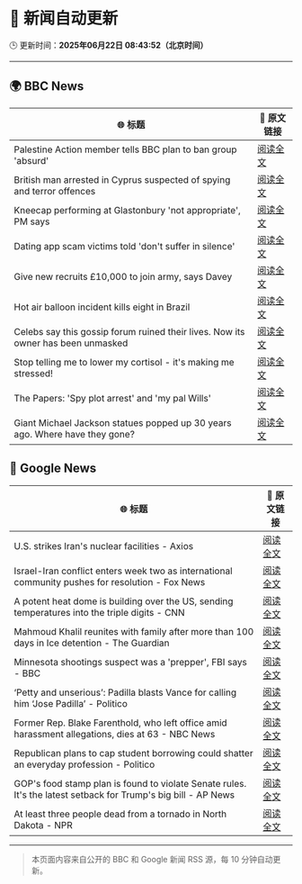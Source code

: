 # 🧠 新闻自动更新

🕒 更新时间：**2025年06月22日 08:43:52（北京时间）**

---

## 🌍 BBC News

| 🌐 标题 | 🔗 原文链接 |
|--------|-------------|
| Palestine Action member tells BBC plan to ban group 'absurd' | [阅读全文](https://www.bbc.com/news/articles/cq6m24v7910o) |
| British man arrested in Cyprus suspected of spying and terror offences | [阅读全文](https://www.bbc.com/news/articles/c628jy5rg78o) |
| Kneecap performing at Glastonbury 'not appropriate', PM says | [阅读全文](https://www.bbc.com/news/articles/cg5z26dpgd7o) |
| Dating app scam victims told 'don't suffer in silence' | [阅读全文](https://www.bbc.com/news/articles/cyvjy0871dqo) |
| Give new recruits £10,000 to join army, says Davey | [阅读全文](https://www.bbc.com/news/articles/c70x451xpx5o) |
| Hot air balloon incident kills eight in Brazil | [阅读全文](https://www.bbc.com/news/articles/c17w04wxwpxo) |
| Celebs say this gossip forum ruined their lives. Now its owner has been unmasked | [阅读全文](https://www.bbc.com/news/articles/c5y7j512ln7o) |
| Stop telling me to lower my cortisol - it's making me stressed! | [阅读全文](https://www.bbc.com/news/articles/cg5z6l19rv6o) |
| The Papers: 'Spy plot arrest' and 'my pal Wills' | [阅读全文](https://www.bbc.com/news/articles/cql05vwe0wwo) |
| Giant Michael Jackson statues popped up 30 years ago. Where have they gone? | [阅读全文](https://www.bbc.com/news/articles/cn0q2krypkro) |

## 📰 Google News

| 🌐 标题 | 🔗 原文链接 |
|--------|-------------|
| U.S. strikes Iran's nuclear facilities - Axios | [阅读全文](https://news.google.com/rss/articles/CBMid0FVX3lxTE1QM0Q0VE1KaF9uTEl0eU9RQjV6R0gzWVdRaGs5ZjlPN0VVRHd1c0ViZjdGZ2FNWHRLUW9GaHhhZjJ3NUNXdUREejdlNHVRUWZCX1hvQjBBaHpubTRMYlRmN0s3c0dvTTFJZVFBWXdiQXgzamNLS0Jn?oc=5) |
| Israel-Iran conflict enters week two as international community pushes for resolution - Fox News | [阅读全文](https://news.google.com/rss/articles/CBMidkFVX3lxTFBjX1RpV2JZZVNjUXdxWEV6ZXZpUWgxMk9BRV90SUdObTVGdU5oLUZEZzJXRzJ0NGJJRmRvWXc4SHpnY1d0NFBadFZWb1o4OG0tb0NNSHE0MU9tVmhkQlRmY0FFd2hXVVRNWGdjdHZVYjRGYnpmWHfSAXtBVV95cUxPdU1rOWtZNEpoM0hDbHJSME5kcjY2a2hmN2VpMmpsNHNQWEEzaDdJNVo1YTFsdkt2a0M0TXQ4OUNkSjdrTTVfSlZpcmdVQTdEU21yWERQWnpzNDFKS0xBcUFCVG5yeWVpTkR2R0F5dklBZUlmN09nUV9PeEk?oc=5) |
| A potent heat dome is building over the US, sending temperatures into the triple digits - CNN | [阅读全文](https://news.google.com/rss/articles/CBMiZ0FVX3lxTE1DVWxyR3g4R1A5ZExuMmZDdEpvNEQxWnlkWU5vMzFiR1JtTUVfVE4xSlVHQTFrVHc4MkR4Y21QSEloSlZMNVh3UUhaSjBJUTlrYkJRSUg4d3RsZ3BUUUdhT1RWTUptVEnSAWxBVV95cUxNbDBnNXpWeWFmNTVvN2dMTlJpM1hDd1QtTXlmNmZ6dVE4ZTRMMERaMk5vdkVxZW1lRW5ZM0ZOdVVrSDFDMmJDVVdFMUZHM0h0Yi1udjlTZ25GcXJ5WGxFblNGclJvamY1RXFNaDY?oc=5) |
| Mahmoud Khalil reunites with family after more than 100 days in Ice detention - The Guardian | [阅读全文](https://news.google.com/rss/articles/CBMihAFBVV95cUxOcVM2aklpbmxxbWhieS1DWmVGRHNLT0NHaENxTlhIZnhjdFNVbUNhU1FGOXlZYllqcVNfalpyVnhJdzJ1VmZyWTFPcXNtVGY5ekdBQ1NwZlFPMlNlbDEwZzZBaE5vc1lFcXVQWm8zZnpWc0FsT1lkTWdobDlvdm1SMjljYVA?oc=5) |
| Minnesota shootings suspect was a 'prepper', FBI says - BBC | [阅读全文](https://news.google.com/rss/articles/CBMiWkFVX3lxTFBTQTRxdkFPWHY2WGxlX3lWLXdkYU1yQ0dUWVEtVUtRYkM2cmE0UDZFOU02Q1hQRjlrV085cjM5WDRWUWpPZmRNSGd0ZFNsVTNDOG5jQkxLS0poUdIBX0FVX3lxTE80QnFmUWk1VTlscDIxX3hoM2dVQWhqZW9DSmV4VUtfazdNZC1feXJnVXBoSHlYVWFpNEJ1UHJCQjdjSFRQWG5ZMlJ5c0FBdkxWV0dVLUYyZm1xV3dlRjBF?oc=5) |
| ‘Petty and unserious’: Padilla blasts Vance for calling him ‘Jose Padilla’ - Politico | [阅读全文](https://news.google.com/rss/articles/CBMigwFBVV95cUxQLUhYY2pjTzNNdmI0aHJJbm5NSkVPQTdKNE9Sc1lPRzh2Rmh1bzlremNORmdnXy1XTkg5LUdYZWFOcHA5V3RPYTJWcXFOdU1sMHZvX01hNzBUOUN1aW8zRm9FYkZiYU5KRnktTksyalNpM0N4WkJ2WkFmNUxva0VLVDlQcw?oc=5) |
| Former Rep. Blake Farenthold, who left office amid harassment allegations, dies at 63 - NBC News | [阅读全文](https://news.google.com/rss/articles/CBMiwAFBVV95cUxONHZZelZxUlVPZTV6d2s5TU05Uk9OanplSnpfNmNzeGgwVHhCSWFqVEhCc3p6ZW5SOGVJZVpaNzEwWHNHdHZweExaRE9BODVZREF5Mmo3bEM2NTllUUw5ODRFQVJfQzlyX0lzUk5EYldNWUt4SUFJSlJ3ZjUycWtld1VpRkQ2VTRUM2J5WEljLXFzbThOb1hLYUVqQ0ZZMjRidi1ldGlBNXBXbUNiaHlXU1g4OWdJeDNUMmVYRU9Jb0PSAVZBVV95cUxPVmJJNzVIMWVhNElNakZuQ1AyTks4YjFfa1Z2c1FtLUFrOHRtMVRXLUVoX3NwSTRlNlQ1Nk1RNWFyZldSRXlaSWRBNkpKMm54VkFhTm9UQQ?oc=5) |
| Republican plans to cap student borrowing could shatter an everyday profession - Politico | [阅读全文](https://news.google.com/rss/articles/CBMikgFBVV95cUxNUUpZTG16dXVQdzNZaF9xQXhJNGpXeHV5eDA3Z2swZ09XQVdVMmFpRERwOWx0N3BJMzM2Sjk1VllRZk5UeEV2aTFhWGI1cDRWbkdTSEJuR3MteFh6aGFmSVIzRE92M1ZYc2lfalVYVXdQc2NIZDcwRVNKSkZTdk9SS25WNWsyTW53dFpWLVlfVmkwdw?oc=5) |
| GOP's food stamp plan is found to violate Senate rules. It's the latest setback for Trump's big bill - AP News | [阅读全文](https://news.google.com/rss/articles/CBMipAFBVV95cUxOR0FlMXJvN3FFTGhGdmVpOFlvUUt3UHh1T3h2RDRKTklibzBsOEwta2JDM0JiR0ZPQW9qUExBbXJVcHptcDdzQmN5anlRMk9OTlNEQ25sam5aSkZXYWV4Z2RMaFRnclM0eFkyaEZtYnJHS1pSdFJlTy1pY2I2MWN0Zmw3WG5CVUhBa0lhNF93TTFCVG0xcnBIR3hRN2FNemNKeDBQVA?oc=5) |
| At least three people dead from a tornado in North Dakota - NPR | [阅读全文](https://news.google.com/rss/articles/CBMikwFBVV95cUxQOTV6ZFlmcDEwQkZ1ZC1jN29sOTFXOGlNenpSMzFiX1lTdWxRODh4dVRPcnpaV1kwYWlweDhCX2JmUW5uWXUxdjBVc1VTcjAzOFFsM3NWVU9sSVJHNFdDbG5OV0ZZVnM0ekxQSVdmaFZzX1dvWXB0ajNobGJwUmZRdGVIWmM0UFh3Z3lHazBBVUtELVE?oc=5) |

---
> 本页面内容来自公开的 BBC 和 Google 新闻 RSS 源，每 10 分钟自动更新。